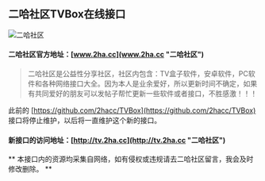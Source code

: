 ## 二哈社区TVBox在线接口
![二哈社区](https://www.2ha.cc/template/quater_6_flyme/src/logo.png "2ha.cc")

#### 二哈社区官方地址：[www.2ha.cc](www.2ha.cc "二哈社区")
> 二哈社区是公益性分享社区，社区内包含：TV盒子软件，安卓软件，PC软件和各种网络接口大全。因为本人是业余爱好，所以更新时间不确定，如果有共同爱好的朋友可以发帖子帮忙更新一些软件或者接口，不胜感激！！！

此前的 [https://github.com/2hacc/TVBox](https://github.com/2hacc/TVBox) 接口将停止维护，以后将一直维护这个新的接口。  
#### 新接口的访问地址：[http://tv.2ha.cc](http://tv.2ha.cc "二哈社区")
** 本接口内的资源均采集自网络，如有侵权或违规请去二哈社区留言，我会及时修改删除。 **
